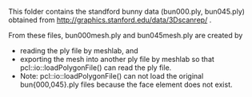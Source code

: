 This folder contains the standford bunny data (bun000.ply, bun045.ply)
obtained from http://graphics.stanford.edu/data/3Dscanrep/ .

From these files, bun000mesh.ply and bun045mesh.ply are created by
- reading the ply file by meshlab, and
- exporting the mesh into another ply file by meshlab so that pcl::io::loadPolygonFile() can read the ply file.
 - Note: pcl::io::loadPolygonFile() can not load the original bun{000,045}.ply files because the face element does not exist.









